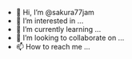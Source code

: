 - 👋 Hi, I’m @sakura77jam
- 👀 I’m interested in ...
- 🌱 I’m currently learning ...
- 💞️ I’m looking to collaborate on ...
- 📫 How to reach me ...

<!---
sakura77jam/sakura77jam is a ✨ special ✨ repository because its `README.md` (this file) appears on your GitHub profile.
You can click the Preview link to take a look at your changes.
--->
